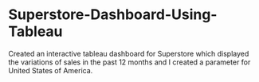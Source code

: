 # Superstore-Dashboard-Using-Tableau
Created an interactive tableau dashboard for Superstore which displayed the variations of sales in the past 12 months and I created a parameter for United States of America.
